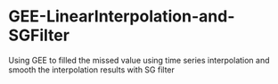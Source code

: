 # GEE-LinearInterpolation-and-SGFilter
Using GEE to filled the missed value using time series interpolation and smooth the interpolation results with SG filter

